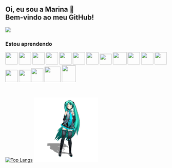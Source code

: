 <h2> Oi, eu sou a Marina 🐸 <br> Bem-vindo ao meu GitHub! </h2> <a href="https://www.linkedin.com/in/marina-k-e/">
  <img src="https://img.shields.io/badge/LinkedIn-0077B5?style=for-the-badge&logo=linkedin&logoColor=white"/>
</a>

### Estou aprendendo

<img src="https://cdn.jsdelivr.net/gh/devicons/devicon/icons/java/java-original.svg" width="38" height="38"/> <img src="https://cdn.jsdelivr.net/gh/devicons/devicon/icons/c/c-original.svg" width="38" height="38"/> <img src="https://cdn.jsdelivr.net/gh/devicons/devicon/icons/spring/spring-original.svg" width="38" height="38"/> <img src="https://cdn.jsdelivr.net/gh/devicons/devicon/icons/android/android-original.svg" width="38" height="38"/> <img src="https://cdn.jsdelivr.net/gh/devicons/devicon/icons/javascript/javascript-original.svg" width="38" height="38"/> <img src="https://cdn.jsdelivr.net/gh/devicons/devicon/icons/typescript/typescript-original.svg" width="38" height="38"/> <img src="https://cdn.jsdelivr.net/gh/devicons/devicon/icons/nodejs/nodejs-original.svg" width="38" height="38"/> <img src="https://cdn-icons-png.flaticon.com/512/2772/2772165.png" width="37" height="33"/> <img src="https://cdn.jsdelivr.net/gh/devicons/devicon/icons/lua/lua-original-wordmark.svg" width="43" height="38"/> <img src="https://cdn.jsdelivr.net/gh/devicons/devicon/icons/python/python-original.svg" width="38" height="38"/> <img src="https://cdn.jsdelivr.net/gh/devicons/devicon/icons/html5/html5-original.svg" width="38" height="38"/> <img src="https://cdn.jsdelivr.net/gh/devicons/devicon/icons/css3/css3-original.svg" width="38" height="38"/> <img src="https://cdn.jsdelivr.net/gh/devicons/devicon/icons/php/php-original.svg" width="38" height="38"/> <img src="https://cdn.jsdelivr.net/gh/devicons/devicon/icons/bulma/bulma-plain.svg" width="38" height="38"/><img src="https://cdn.jsdelivr.net/gh/devicons/devicon/icons/bootstrap/bootstrap-original.svg" width="38" height="43"/> <img src="https://user-images.githubusercontent.com/3613230/41752586-476b0b24-7596-11e8-95fe-8fd3faa21e8a.png" width="50" height="48"/> <img src="https://cdn.freebiesupply.com/logos/large/2x/delphi-2-logo-png-transparent.png" width="43" height="52"/> 

<br>

[![Top Langs](https://github-readme-stats.vercel.app/api/top-langs/?username=Marinakrae&layout=compact&langs_count=12)](https://github.com/Marinakrae/github-readme-stats)                      <img src="https://github.com/Marinakrae/imagens_sites/blob/a9d2004328480e4ec647c0f3be6fde9997cebea9/miku.gif" height="200">
